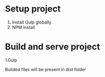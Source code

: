 # Setup project

1. Install Gulp globally
2. NPM install

# Build and serve project
1.Gulp

Builded files will be present in dist folder